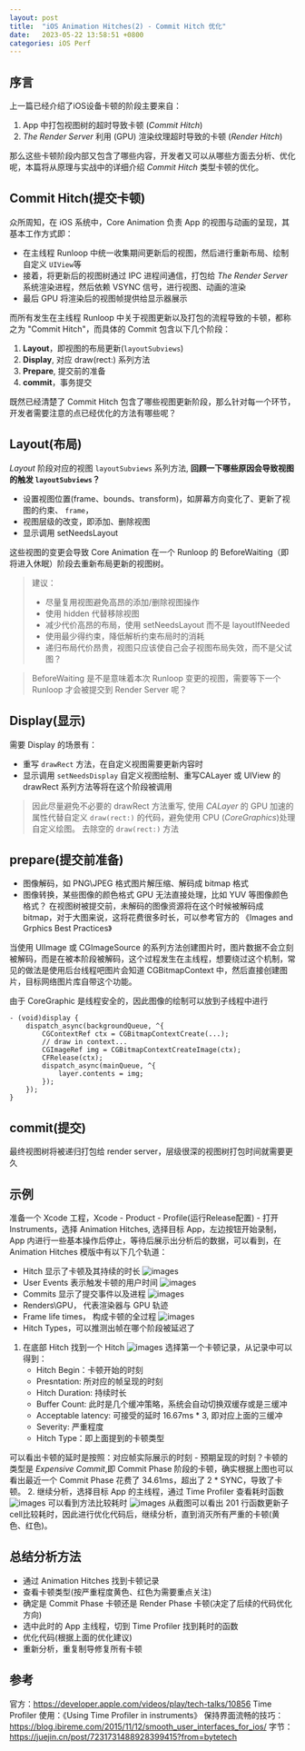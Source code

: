 ```yaml
---
layout: post
title:  "iOS Animation Hitches(2) - Commit Hitch 优化"
date:   2023-05-22 13:58:51 +0800
categories: iOS Perf
---
```

## 序言
上一篇已经介绍了iOS设备卡顿的阶段主要来自：
1. App 中打包视图树的超时导致卡顿 (*Commit Hitch*)    
2. *The Render Server* 利用 (GPU) 渲染纹理超时导致的卡顿 (*Render Hitch*) 

那么这些卡顿阶段内部又包含了哪些内容，开发者又可以从哪些方面去分析、优化呢，本篇将从原理与实战中的详细介绍 *Commit Hitch* 类型卡顿的优化。
##  Commit Hitch(提交卡顿)
众所周知，在 iOS 系统中，Core Animation 负责 App 的视图与动画的呈现，其基本工作方式即：
- 在主线程 Runloop 中统一收集期间更新后的视图，然后进行重新布局、绘制自定义 `UIView`等
- 接着，将更新后的视图树通过 IPC 进程间通信，打包给 *The Render Server* 系统渲染进程，然后依赖 VSYNC 信号，进行视图、动画的渲染
- 最后 GPU 将渲染后的视图帧提供给显示器展示

而所有发生在主线程 Runloop 中关于视图更新以及打包的流程导致的卡顿，都称之为 "Commit Hitch"，而具体的 Commit 包含以下几个阶段：
1. **Layout**，即视图的布局更新(`layoutSubviews`)
2. **Display**, 对应 draw(rect:) 系列方法
3. **Prepare**, 提交前的准备
4. **commit**，事务提交

既然已经清楚了 Commit Hitch 包含了哪些视图更新阶段，那么针对每一个环节，开发者需要注意的点已经优化的方法有哪些呢？
## Layout(布局)
*Layout* 阶段对应的视图 `layoutSubviews` 系列方法, 
**回顾一下哪些原因会导致视图的触发 `layoutSubviews`？**
- 设置视图位置(frame、bounds、transform)，如屏幕方向变化了、更新了视图的约束、 `frame`，
- 视图层级的改变，即添加、删除视图
- 显示调用 setNeedsLayout

这些视图的变更会导致 Core Animation 在一个 Runloop 的 BeforeWaiting（即将进入休眠）阶段去重新布局更新的视图树。

> 建议：
> - 尽量复用视图避免高昂的添加/删除视图操作
> - 使用 hidden 代替移除视图
> - 减少代价高昂的布局，使用 setNeedsLayout 而不是 layoutIfNeeded
> - 使用最少得约束，降低解析约束布局时的消耗
> - 递归布局代价昂贵，视图只应该使自己会子视图布局失效，而不是父试图？ 

> BeforeWaiting 是不是意味着本次 Runloop 变更的视图，需要等下一个 Runloop 才会被提交到 Render Server 呢？

## Display(显示)
需要 Display 的场景有：
- 重写 `drawRect` 方法，在自定义视图需要更新内容时
- 显示调用 `setNeedsDisplay`
自定义视图绘制、重写CALayer 或 UIView 的 drawRect 系列方法等将在这个阶段被调用

> 因此尽量避免不必要的 drawRect 方法重写, 使用 *CALayer* 的 GPU 加速的属性代替自定义 `draw(rect:)` 的代码，避免使用 CPU (*CoreGraphics*)处理自定义绘图。
> 去除空的 `draw(rect:)` 方法

## prepare(提交前准备)
- 图像解码，如 PNG\JPEG 格式图片解压缩、解码成 bitmap 格式
- 图像转换，某些图像的颜色格式 GPU 无法直接处理，比如 YUV 等图像颜色格式？
在视图树被提交前，未解码的图像资源将在这个时候被解码成 bitmap，对于大图来说，这将花费很多时长，可以参考官方的 《Images and Grphics Best Practices》

当使用 UIImage 或 CGImageSource 的系列方法创建图片时，图片数据不会立刻被解码，而是在被本阶段被解码，这个过程发生在主线程，想要绕过这个机制，常见的做法是使用后台线程吧图片会知道 CGBitmapContext 中，然后直接创建图片，目标网络图片库自带这个功能。

由于 CoreGraphic 是线程安全的，因此图像的绘制可以放到子线程中进行

``` Objc
- (void)display {
    dispatch_async(backgroundQueue, ^{
        CGContextRef ctx = CGBitmapContextCreate(...);
        // draw in context...
        CGImageRef img = CGBitmapContextCreateImage(ctx);
        CFRelease(ctx);
        dispatch_async(mainQueue, ^{
            layer.contents = img;
        });
    });
}
```

## commit(提交)
最终视图树将被递归打包给 render server，层级很深的视图树打包时间就需要更久

## 示例
准备一个 Xcode 工程，Xcode - Product - Profile(运行Release配置) - 打开 Instruments，选择 Animation Hitches, 选择目标 App，左边按钮开始录制，App 内进行一些基本操作后停止，等待后展示出分析后的数据，可以看到，在 Animation Hitches 模版中有以下几个轨道：
- Hitch 显示了卡顿及其持续的时长
    ![images](/assets/imgs/commit_hitch_hitch_tracker.png)
- User Events 表示触发卡顿的用户时间
    ![images](/assets/imgs/commit_hitch_user_events_tracker.png)
- Commits 显示了提交事件以及进程
    ![images](/assets/imgs/commit_hitch_commits_tracker.png)
- Renders\GPU， 代表渲染器与 GPU 轨迹
- Frame life times， 构成卡顿的全过程
    ![images](/assets/imgs/commit_hitch_frame_lifetimes_tracker.png)
- Hitch Types，可以推测出帧在哪个阶段被延迟了

1. 在底部 Hitch 找到一个 Hitch
    ![images](/assets/imgs/commit_hitch_select_hitch_record.png)
    选择第一个卡顿记录，从记录中可以得到：
    - Hitch Begin：卡顿开始的时刻
    - Presntation: 所对应的帧呈现的时刻
    - Hitch Duration: 持续时长
    - Buffer Count: 此时是几个缓冲策略，系统会自动切换双缓存或是三缓冲
    - Acceptable latency: 可接受的延时 16.67ms * 3, 即对应上面的三缓冲
    - Severity: 严重程度
    - Hitch Type：即上面提到的卡顿类型
    
可以看出卡顿的延时是按照：对应帧实际展示的时刻 - 预期呈现的时刻？卡顿的类型是 *Expensive Commit*,即 Commit Phase 阶段的卡顿，确实根据上图也可以看出最近一个 Commit Phase 花费了 34.61ms，超出了 2 * SYNC，导致了卡顿。
2. 继续分析，选择目标 App 的主线程，通过 Time Profiler 查看耗时函数
    ![images](/assets/imgs/commit_hitch_time_profile.png)
可以看到方法比较耗时
    ![images](/assets/imgs/commit_hitch_problem_code.png)
从截图可以看出 201 行函数更新子cell比较耗时，因此进行优化代码后，继续分析，直到消灭所有严重的卡顿(黄色、红色)。

## 总结分析方法
- 通过 Animation Hitches 找到卡顿记录
- 查看卡顿类型(按严重程度黄色、红色为需要重点关注)
- 确定是 Commit Phase 卡顿还是 Render Phase 卡顿(决定了后续的代码优化方向)
- 选中此时的 App 主线程，切到 Time Profiler 找到耗时的函数
- 优化代码(根据上面的优化建议)
- 重新分析，重复制导修复所有卡顿

## 参考
官方：https://developer.apple.com/videos/play/tech-talks/10856
Time Profiler 使用：《Using Time Profiler in instruments》
保持界面流畅的技巧：https://blog.ibireme.com/2015/11/12/smooth_user_interfaces_for_ios/
字节：https://juejin.cn/post/7231731488928399415?from=bytetech
